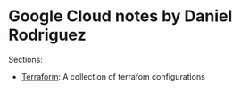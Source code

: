 # Google Cloud notes by Daniel Rodriguez

Sections:

- [Terraform](/terraform): A collection of terrafom configurations
